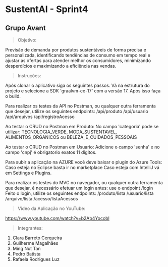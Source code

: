 # SustentAI - Sprint4

<h2>Grupo Avant</h2>

> Objetivo:

Previsão de demanda por produtos sustentáveis de forma precisa e personalizada, identificando tendências de consumo em tempo real e ajustar as ofertas para atender melhor os consumidores, minimizando desperdícios e maximizando a eficiência nas vendas.

> Instruções:

Após clonar o aplicativo siga os seguintes passos.
Vá na estrutura do projeto e selecione a SDK 'graalvm-ce-17' com a versão 17. Após isso faça o build. 

Para realizar os testes da API no Postman, ou qualquer outra ferramenta que desejar, utilize os seguintes endpoints:
/api/produto
/api/usuario
/api/arquivos
/api/registroAcesso

Ao testar o CRUD no Postman em Produto:
No campo 'categoria' pode se utilizar: TECNOLOGIA_VERDE, MODA_SUSTENTAVEL, ALIMENTOS_ORGANICOS ou BELEZA_E_CUIDADOS_PESSOAIS

Ao testar o CRUD no Postman em Usuario:
Adicione o campo 'senha' e no campo 'cnpj' é obrigatorio exatos 11 digitos.

Para subir a aplicação na AZURE você deve baixar o plugin do Azure Tools:
Caso esteja no Eclipse basta ir no marketplace
Caso esteja com IntelliJ vá em Settings e Plugins.

Para realizar os testes do MVC no navegador, ou qualquer outra ferramenta que desejar, é necessário efetuar um login antes:
use o endpoint /login
Feito o login, utilize os seguintes endpoints:
/produto/lista
/usuario/lista
/arquivo/lista
/acesso/listaAcessos

> Vídeo da Aplicação no YouTube:

https://www.youtube.com/watch?v=b2Ab4YocobI

> Integrantes:
1. Clara Barreto Cerqueira
2. Guilherme Magalhães
3. Ming Nut Tan
4. Pedro Batista
5. Rafaela Rodrigues Luz
